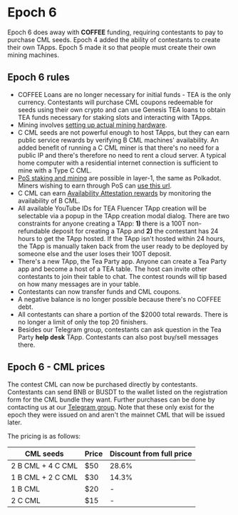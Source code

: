 # Epoch 6

Epoch 6 does away with **COFFEE** funding, requiring contestants to pay to purchase CML seeds. Epoch 4 added the ability of contestants to create their own TApps. Epoch 5 made it so that people must create their own mining machines. 

## Epoch 6 rules

* COFFEE Loans are no longer necessary for initial funds - TEA is the only currency. Contestants will purchase CML coupons redeemable for seeds using their own crypto and can use Genesis TEA loans to obtain TEA funds necessary for staking slots and interacting with TApps. 
* Mining involves [setting up actual mining hardware](../_4_mining/Mining-With-Own-Hardware.md).
* C CML seeds are not powerful enough to host TApps, but they can earn public service rewards by verifying B CML machines' availability. An added benefit of running a C CML miner is that there's no need for a public IP and there's therefore no need to rent a cloud server. A typical home computer with a residential internet connection is sufficient to mine with a Type C CML.
* [PoS staking and mining](https://support.polkadot.network/support/solutions/articles/65000168057-how-do-i-stake-nominate-on-polkadot-) are possible in layer-1, the same as Polkadot. Miners wishing to earn through PoS can [use this url](https://polkadot.js.org/apps/?rpc=wss%3A%2F%2Fwallet.teaproject.org%2Fwss1#/staking).
* C CML can earn [Availability Attestation rewards](../_4_mining/availability-attestation.md) by monitoring the availability of B CML.
* All available YouTube IDs for TEA Fluencer TApp creation will be selectable via a popup in the TApp creation modal dialog. There are two constraints for anyone creating a TApp: **1)** there is a 100T non-refundable deposit for creating a TApp and **2)** the contestant has 24 hours to get the TApp hosted. If the TApp isn't hosted within 24 hours, the TApp is manually taken back from the user ready to be deployed by someone else and the user loses their 100T deposit. 
* There's a new TApp, the Tea Party app. Anyone can create a Tea Party app and become a host of a TEA table. The host can invite other contestants to join their table to chat. The contest rounds will tip based on how many messages are in your table.
* Contestants can now transfer funds and CML coupons.
* A negative balance is no longer possible because there's no COFFEE debt.
* All contestants can share a portion of the $2000 total rewards. There is no longer a limit of only the top 20 finishers.
* Besides our Telegram group, contestants can ask question in the Tea Party **help desk** TApp. Contestants can also post buy/sell messages there.

## Epoch 6 - CML prices

The contest CML can now be purchased directly by contestants. Contestants can send BNB or BUSDT to the wallet listed on the registration form for the CML bundle they want. Further purchases can be done by contacting us at our [Telegram group](https://t.me/teaprojectorg). Note that these only exist for the epoch they were issued on and aren't the mainnet CML that will be issued later.

The pricing is as follows:

|CML seeds|Price|Discount from full price|
|---------|-----|------------------------|
|2 B CML + 4 C CML|$50|28.6%|
|1 B CML + 2 C CML|$30|14.3%|
|1 B CML|$20|-|
|2 C CML|$15|-|

